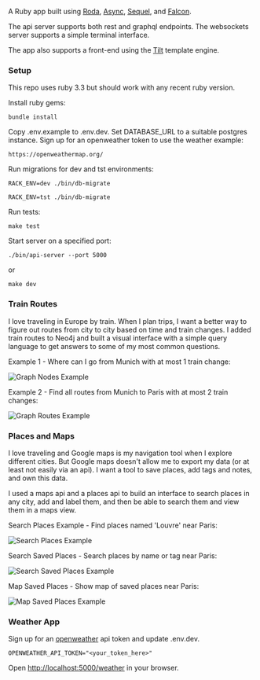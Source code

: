 A Ruby app built using [Roda](https://github.com/jeremyevans/roda), [Async](https://github.com/socketry/async), [Sequel](https://github.com/jeremyevans/sequel), and [Falcon](https://github.com/socketry/falcon).

The api server supports both rest and graphql endpoints.  The websockets server supports a simple terminal interface.

The app also supports a front-end using the [Tilt](https://github.com/rtomayko/tilt) template engine.

### Setup

This repo uses ruby 3.3 but should work with any recent ruby version.

Install ruby gems:

```
bundle install
```

Copy .env.example to .env.dev. Set DATABASE_URL to a suitable postgres instance.  Sign up for an openweather token to use the weather example:

```
https://openweathermap.org/
```

Run migrations for dev and tst environments:

```
RACK_ENV=dev ./bin/db-migrate

RACK_ENV=tst ./bin/db-migrate
```

Run tests:

```
make test
```

Start server on a specified port:

```
./bin/api-server --port 5000
```

or 

```
make dev
```

### Train Routes

I love traveling in Europe by train.  When I plan trips, I want a better way to figure out routes from city to city based on time and train changes.  I added train routes to Neo4j and built a visual interface with a simple query language to get answers to some of my most common questions.

Example 1 - Where can I go from Munich with at most 1 train change:

![Graph Nodes Example](https://ik.imagekit.io/notme001/readme/graph_nodes_munich.png "graph nodes query")

Example 2 - Find all routes from Munich to Paris with at most 2 train changes:

![Graph Routes Example](https://ik.imagekit.io/notme001/readme/graph_routes_munich_paris.png "graph routes query")


### Places and Maps

I love traveling and Google maps is my navigation tool when I explore different cities.  But Google maps doesn't allow me to export my data (or at least not easily via an api).  I want a tool to save places, add tags and notes, and own this data.

I used a maps api and a places api to build an interface to search places in any city, add and label them, and then be able to search them and view them in a maps view.

Search Places Example - Find places named 'Louvre' near Paris:

![Search Places Example](https://ik.imagekit.io/notme001/readme/paris_louvre_search.png "search places")

Search Saved Places - Search places by name or tag near Paris:

![Search Saved Places Example](https://ik.imagekit.io/notme001/readme/paris_places_view.png "search saved places")

Map Saved Places - Show map of saved places near Paris:

![Map Saved Places Example](https://ik.imagekit.io/notme001/readme/paris_maps_view.png "map saved places")


### Weather App

Sign up for an [openweather](https://openweathermap.org) api token and update .env.dev.

```
OPENWEATHER_API_TOKEN="<your_token_here>"
```

Open [http://localhost:5000/weather](http://localhost:5000/weather) in your browser.
